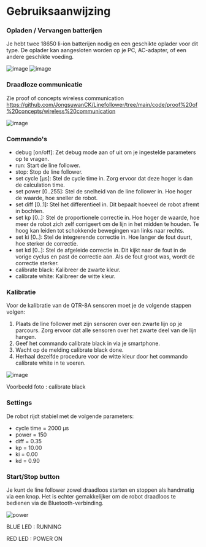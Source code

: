 # Gebruiksaanwijzing

### Opladen / Vervangen batterijen
Je hebt twee 18650 li-ion batterijen nodig en een geschikte oplader voor dit type. De oplader kan aangesloten worden op je PC, AC-adapter, of een andere geschikte voeding.

![image](https://github.com/user-attachments/assets/6cc207ea-a630-431f-9ad1-37104d55f0fa)
![image](https://github.com/user-attachments/assets/0afe87f1-53f3-420a-acf9-aef7903ab597)

### Draadloze communicatie
Zie proof of concepts wireless communication
https://github.com/JongsuwanCK/Linefollower/tree/main/code/proof%20of%20concepts/wireless%20communication

![image](https://github.com/user-attachments/assets/d25d12cd-fcf0-4235-b84d-1e9d849035ae)



### Commando's
- debug [on/off]: Zet debug mode aan of uit om je ingestelde parameters op te vragen.
- run: Start de line follower.
- stop: Stop de line follower.
- set cycle [µs]: Stel de cycle time in. Zorg ervoor dat deze hoger is dan de calculation time.
- set power [0..255]: Stel de snelheid van de line follower in. Hoe hoger de waarde, hoe sneller de robot.
- set diff [0..1]: Stel het differentieel in. Dit bepaalt hoeveel de robot afremt in bochten.
- set kp [0..]: Stel de proportionele correctie in. Hoe hoger de waarde, hoe meer de robot zich zelf corrigeert om de lijn in het midden te houden. Te hoog kan leiden tot schokkende bewegingen van links naar rechts.
- set ki [0..]: Stel de integrerende correctie in. Hoe langer de fout duurt, hoe sterker de correctie.
- set kd [0..]: Stel de afgeleide correctie in. Dit kijkt naar de fout in de vorige cyclus en past de correctie aan. Als de fout groot was, wordt de correctie sterker.
- calibrate black: Kalibreer de zwarte kleur.
- calibrate white: Kalibreer de witte kleur.

### Kalibratie
Voor de kalibratie van de QTR-8A sensoren moet je de volgende stappen volgen:

1. Plaats de line follower met zijn sensoren over een zwarte lijn op je parcours. Zorg ervoor dat alle sensoren over het zwarte deel van de lijn hangen.
2. Geef het commando calibrate black in via je smartphone.
3. Wacht op de melding calibrate black done.
4. Herhaal dezelfde procedure voor de witte kleur door het commando calibrate white in te voeren.

![image](https://github.com/user-attachments/assets/c4ca1e0e-b1dc-48ed-b370-6e63920a9b8f)

Voorbeeld foto : calibrate black

### Settings
De robot rijdt stabiel met de volgende parameters:

- cycle time = 2000 µs
- power = 150
- diff = 0.35
- kp = 10.00
- ki = 0.00
- kd = 0.90

### Start/Stop button
Je kunt de line follower zowel draadloos starten en stoppen als handmatig via een knop. Het is echter gemakkelijker om de robot draadloos te bedienen via de Bluetooth-verbinding.

![power](https://github.com/user-attachments/assets/81607dc4-aa71-4108-b858-470b9792114c)

BLUE LED : RUNNING

RED LED : POWER ON
